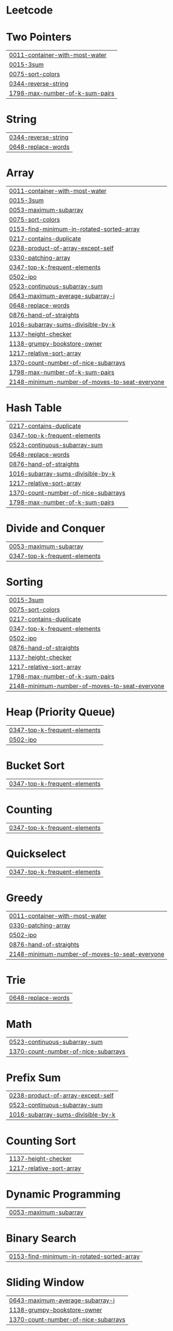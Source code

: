 # Leetcode


# Two Pointers
|  |
| ------- |
| [0011-container-with-most-water](https://github.com/snehabhagat/Leetcode/tree/master/0011-container-with-most-water) |
| [0015-3sum](https://github.com/snehabhagat/Leetcode/tree/master/0015-3sum) |
| [0075-sort-colors](https://github.com/snehabhagat/Leetcode/tree/master/0075-sort-colors) |
| [0344-reverse-string](https://github.com/snehabhagat/Leetcode/tree/master/0344-reverse-string) |
| [1798-max-number-of-k-sum-pairs](https://github.com/snehabhagat/Leetcode/tree/master/1798-max-number-of-k-sum-pairs) |
# String
|  |
| ------- |
| [0344-reverse-string](https://github.com/snehabhagat/Leetcode/tree/master/0344-reverse-string) |
| [0648-replace-words](https://github.com/snehabhagat/Leetcode/tree/master/0648-replace-words) |
# Array
|  |
| ------- |
| [0011-container-with-most-water](https://github.com/snehabhagat/Leetcode/tree/master/0011-container-with-most-water) |
| [0015-3sum](https://github.com/snehabhagat/Leetcode/tree/master/0015-3sum) |
| [0053-maximum-subarray](https://github.com/snehabhagat/Leetcode/tree/master/0053-maximum-subarray) |
| [0075-sort-colors](https://github.com/snehabhagat/Leetcode/tree/master/0075-sort-colors) |
| [0153-find-minimum-in-rotated-sorted-array](https://github.com/snehabhagat/Leetcode/tree/master/0153-find-minimum-in-rotated-sorted-array) |
| [0217-contains-duplicate](https://github.com/snehabhagat/Leetcode/tree/master/0217-contains-duplicate) |
| [0238-product-of-array-except-self](https://github.com/snehabhagat/Leetcode/tree/master/0238-product-of-array-except-self) |
| [0330-patching-array](https://github.com/snehabhagat/Leetcode/tree/master/0330-patching-array) |
| [0347-top-k-frequent-elements](https://github.com/snehabhagat/Leetcode/tree/master/0347-top-k-frequent-elements) |
| [0502-ipo](https://github.com/snehabhagat/Leetcode/tree/master/0502-ipo) |
| [0523-continuous-subarray-sum](https://github.com/snehabhagat/Leetcode/tree/master/0523-continuous-subarray-sum) |
| [0643-maximum-average-subarray-i](https://github.com/snehabhagat/Leetcode/tree/master/0643-maximum-average-subarray-i) |
| [0648-replace-words](https://github.com/snehabhagat/Leetcode/tree/master/0648-replace-words) |
| [0876-hand-of-straights](https://github.com/snehabhagat/Leetcode/tree/master/0876-hand-of-straights) |
| [1016-subarray-sums-divisible-by-k](https://github.com/snehabhagat/Leetcode/tree/master/1016-subarray-sums-divisible-by-k) |
| [1137-height-checker](https://github.com/snehabhagat/Leetcode/tree/master/1137-height-checker) |
| [1138-grumpy-bookstore-owner](https://github.com/snehabhagat/Leetcode/tree/master/1138-grumpy-bookstore-owner) |
| [1217-relative-sort-array](https://github.com/snehabhagat/Leetcode/tree/master/1217-relative-sort-array) |
| [1370-count-number-of-nice-subarrays](https://github.com/snehabhagat/Leetcode/tree/master/1370-count-number-of-nice-subarrays) |
| [1798-max-number-of-k-sum-pairs](https://github.com/snehabhagat/Leetcode/tree/master/1798-max-number-of-k-sum-pairs) |
| [2148-minimum-number-of-moves-to-seat-everyone](https://github.com/snehabhagat/Leetcode/tree/master/2148-minimum-number-of-moves-to-seat-everyone) |
# Hash Table
|  |
| ------- |
| [0217-contains-duplicate](https://github.com/snehabhagat/Leetcode/tree/master/0217-contains-duplicate) |
| [0347-top-k-frequent-elements](https://github.com/snehabhagat/Leetcode/tree/master/0347-top-k-frequent-elements) |
| [0523-continuous-subarray-sum](https://github.com/snehabhagat/Leetcode/tree/master/0523-continuous-subarray-sum) |
| [0648-replace-words](https://github.com/snehabhagat/Leetcode/tree/master/0648-replace-words) |
| [0876-hand-of-straights](https://github.com/snehabhagat/Leetcode/tree/master/0876-hand-of-straights) |
| [1016-subarray-sums-divisible-by-k](https://github.com/snehabhagat/Leetcode/tree/master/1016-subarray-sums-divisible-by-k) |
| [1217-relative-sort-array](https://github.com/snehabhagat/Leetcode/tree/master/1217-relative-sort-array) |
| [1370-count-number-of-nice-subarrays](https://github.com/snehabhagat/Leetcode/tree/master/1370-count-number-of-nice-subarrays) |
| [1798-max-number-of-k-sum-pairs](https://github.com/snehabhagat/Leetcode/tree/master/1798-max-number-of-k-sum-pairs) |
# Divide and Conquer
|  |
| ------- |
| [0053-maximum-subarray](https://github.com/snehabhagat/Leetcode/tree/master/0053-maximum-subarray) |
| [0347-top-k-frequent-elements](https://github.com/snehabhagat/Leetcode/tree/master/0347-top-k-frequent-elements) |
# Sorting
|  |
| ------- |
| [0015-3sum](https://github.com/snehabhagat/Leetcode/tree/master/0015-3sum) |
| [0075-sort-colors](https://github.com/snehabhagat/Leetcode/tree/master/0075-sort-colors) |
| [0217-contains-duplicate](https://github.com/snehabhagat/Leetcode/tree/master/0217-contains-duplicate) |
| [0347-top-k-frequent-elements](https://github.com/snehabhagat/Leetcode/tree/master/0347-top-k-frequent-elements) |
| [0502-ipo](https://github.com/snehabhagat/Leetcode/tree/master/0502-ipo) |
| [0876-hand-of-straights](https://github.com/snehabhagat/Leetcode/tree/master/0876-hand-of-straights) |
| [1137-height-checker](https://github.com/snehabhagat/Leetcode/tree/master/1137-height-checker) |
| [1217-relative-sort-array](https://github.com/snehabhagat/Leetcode/tree/master/1217-relative-sort-array) |
| [1798-max-number-of-k-sum-pairs](https://github.com/snehabhagat/Leetcode/tree/master/1798-max-number-of-k-sum-pairs) |
| [2148-minimum-number-of-moves-to-seat-everyone](https://github.com/snehabhagat/Leetcode/tree/master/2148-minimum-number-of-moves-to-seat-everyone) |
# Heap (Priority Queue)
|  |
| ------- |
| [0347-top-k-frequent-elements](https://github.com/snehabhagat/Leetcode/tree/master/0347-top-k-frequent-elements) |
| [0502-ipo](https://github.com/snehabhagat/Leetcode/tree/master/0502-ipo) |
# Bucket Sort
|  |
| ------- |
| [0347-top-k-frequent-elements](https://github.com/snehabhagat/Leetcode/tree/master/0347-top-k-frequent-elements) |
# Counting
|  |
| ------- |
| [0347-top-k-frequent-elements](https://github.com/snehabhagat/Leetcode/tree/master/0347-top-k-frequent-elements) |
# Quickselect
|  |
| ------- |
| [0347-top-k-frequent-elements](https://github.com/snehabhagat/Leetcode/tree/master/0347-top-k-frequent-elements) |
# Greedy
|  |
| ------- |
| [0011-container-with-most-water](https://github.com/snehabhagat/Leetcode/tree/master/0011-container-with-most-water) |
| [0330-patching-array](https://github.com/snehabhagat/Leetcode/tree/master/0330-patching-array) |
| [0502-ipo](https://github.com/snehabhagat/Leetcode/tree/master/0502-ipo) |
| [0876-hand-of-straights](https://github.com/snehabhagat/Leetcode/tree/master/0876-hand-of-straights) |
| [2148-minimum-number-of-moves-to-seat-everyone](https://github.com/snehabhagat/Leetcode/tree/master/2148-minimum-number-of-moves-to-seat-everyone) |
# Trie
|  |
| ------- |
| [0648-replace-words](https://github.com/snehabhagat/Leetcode/tree/master/0648-replace-words) |
# Math
|  |
| ------- |
| [0523-continuous-subarray-sum](https://github.com/snehabhagat/Leetcode/tree/master/0523-continuous-subarray-sum) |
| [1370-count-number-of-nice-subarrays](https://github.com/snehabhagat/Leetcode/tree/master/1370-count-number-of-nice-subarrays) |
# Prefix Sum
|  |
| ------- |
| [0238-product-of-array-except-self](https://github.com/snehabhagat/Leetcode/tree/master/0238-product-of-array-except-self) |
| [0523-continuous-subarray-sum](https://github.com/snehabhagat/Leetcode/tree/master/0523-continuous-subarray-sum) |
| [1016-subarray-sums-divisible-by-k](https://github.com/snehabhagat/Leetcode/tree/master/1016-subarray-sums-divisible-by-k) |
# Counting Sort
|  |
| ------- |
| [1137-height-checker](https://github.com/snehabhagat/Leetcode/tree/master/1137-height-checker) |
| [1217-relative-sort-array](https://github.com/snehabhagat/Leetcode/tree/master/1217-relative-sort-array) |
# Dynamic Programming
|  |
| ------- |
| [0053-maximum-subarray](https://github.com/snehabhagat/Leetcode/tree/master/0053-maximum-subarray) |
# Binary Search
|  |
| ------- |
| [0153-find-minimum-in-rotated-sorted-array](https://github.com/snehabhagat/Leetcode/tree/master/0153-find-minimum-in-rotated-sorted-array) |
# Sliding Window
|  |
| ------- |
| [0643-maximum-average-subarray-i](https://github.com/snehabhagat/Leetcode/tree/master/0643-maximum-average-subarray-i) |
| [1138-grumpy-bookstore-owner](https://github.com/snehabhagat/Leetcode/tree/master/1138-grumpy-bookstore-owner) |
| [1370-count-number-of-nice-subarrays](https://github.com/snehabhagat/Leetcode/tree/master/1370-count-number-of-nice-subarrays) |